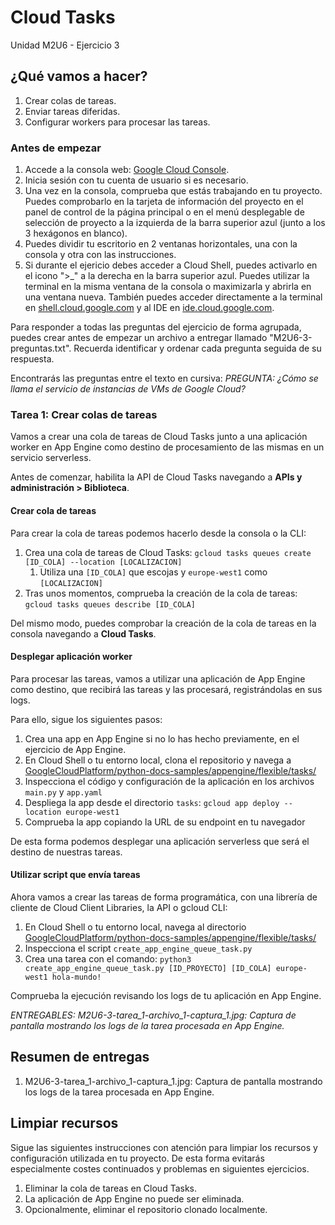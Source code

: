 # Cloud Tasks
Unidad M2U6 - Ejercicio 3

## ¿Qué vamos a hacer?
1. Crear colas de tareas.
1. Enviar tareas diferidas.
1. Configurar workers para procesar las tareas.

### Antes de empezar
1. Accede a la consola web: [Google Cloud Console](https://console.cloud.google.com).
1. Inicia sesión con tu cuenta de usuario si es necesario.
1. Una vez en la consola, comprueba que estás trabajando en tu proyecto. Puedes comprobarlo en la tarjeta de información del proyecto en el panel de control de la página principal o en el menú desplegable de selección de proyecto a la izquierda de la barra superior azul (junto a los 3 hexágonos en blanco).
1. Puedes dividir tu escritorio en 2 ventanas horizontales, una con la consola y otra con las instrucciones.
1. Si durante el ejericio debes acceder a Cloud Shell, puedes activarlo en el icono ">_" a la derecha en la barra superior azul. Puedes utilizar la terminal en la misma ventana de la consola o maximizarla y abrirla en una ventana nueva. También puedes acceder directamente a la terminal en [shell.cloud.google.com](https://shell.cloud.google.com) y al IDE en [ide.cloud.google.com](https://ide.cloud.google.com/).

Para responder a todas las preguntas del ejercicio de forma agrupada, puedes crear antes de empezar un archivo a entregar llamado "M2U6-3-preguntas.txt". Recuerda identificar y ordenar cada pregunta seguida de su respuesta.

Encontrarás las preguntas entre el texto en cursiva: *PREGUNTA: ¿Cómo se llama el servicio de instancias de VMs de Google Cloud?*

### Tarea 1: Crear colas de tareas
Vamos a crear una cola de tareas de Cloud Tasks junto a una aplicación worker en App Engine como destino de procesamiento de las mismas en un servicio serverless.

Antes de comenzar, habilita la API de Cloud Tasks navegando a **APIs y administración > Biblioteca**.

#### Crear cola de tareas
Para crear la cola de tareas podemos hacerlo desde la consola o la CLI:
1. Crea una cola de tareas de Cloud Tasks: `gcloud tasks queues create [ID_COLA] --location [LOCALIZACION]`
    1. Utiliza una `[ID_COLA]` que escojas y `europe-west1` como `[LOCALIZACION]`
1. Tras unos momentos, comprueba la creación de la cola de tareas: `gcloud tasks queues describe [ID_COLA]`

Del mismo modo, puedes comprobar la creación de la cola de tareas en la consola navegando a **Cloud Tasks**.

#### Desplegar aplicación worker
Para procesar las tareas, vamos a utilizar una aplicación de App Engine como destino, que recibirá las tareas y las procesará, registrándolas en sus logs.

Para ello, sigue los siguientes pasos:
1. Crea una app en App Engine si no lo has hecho previamente, en el ejercicio de App Engine.
1. En Cloud Shell o tu entorno local, clona el repositorio y navega a [GoogleCloudPlatform/python-docs-samples/appengine/flexible/tasks/](https://github.com/GoogleCloudPlatform/python-docs-samples/tree/main/appengine/flexible/tasks)
1. Inspecciona el código y configuración de la aplicación en los archivos `main.py` y `app.yaml`
1. Despliega la app desde el directorio `tasks`: `gcloud app deploy --location europe-west1`
1. Comprueba la app copiando la URL de su endpoint en tu navegador

De esta forma podemos desplegar una aplicación serverless que será el destino de nuestras tareas.

#### Utilizar script que envía tareas
Ahora vamos a crear las tareas de forma programática, con una librería de cliente de Cloud Client Libraries, la API o gcloud CLI:
1. En Cloud Shell o tu entorno local, navega al directorio [GoogleCloudPlatform/python-docs-samples/appengine/flexible/tasks/](https://github.com/GoogleCloudPlatform/python-docs-samples/tree/main/appengine/flexible/tasks)
1. Inspecciona el script `create_app_engine_queue_task.py`
1. Crea una tarea con el comando: `python3 create_app_engine_queue_task.py [ID_PROYECTO] [ID_COLA] europe-west1 hola-mundo!`

Comprueba la ejecución revisando los logs de tu aplicación en App Engine.

*ENTREGABLES: M2U6-3-tarea_1-archivo_1-captura_1.jpg: Captura de pantalla mostrando los logs de la tarea procesada en App Engine.*

## Resumen de entregas
1. M2U6-3-tarea_1-archivo_1-captura_1.jpg: Captura de pantalla mostrando los logs de la tarea procesada en App Engine.

## Limpiar recursos
Sigue las siguientes instrucciones con atención para limpiar los recursos y configuración utilizada en tu proyecto. De esta forma evitarás especialmente costes continuados y problemas en siguientes ejercicios.

1. Eliminar la cola de tareas en Cloud Tasks.
1. La aplicación de App Engine no puede ser eliminada.
1. Opcionalmente, eliminar el repositorio clonado localmente.
